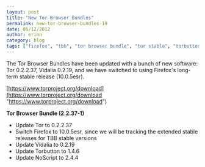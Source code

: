 ```yaml
---
layout: post
title: "New Tor Browser Bundles"
permalink: new-tor-browser-bundles-19
date: 06/12/2012
author: erinn
category: blog
tags: ["firefox", "tbb", "tor browser bundle", "tor stable", "torbutton"]
---
```


The Tor Browser Bundles have been updated with a bunch of new software: Tor 0.2.2.37, Vidalia 0.2.19, and we have switched to using Firefox's long-term stable release (10.0.5esr).

[https://www.torproject.org/download](https://www.torproject.org/download "https://www.torproject.org/download")

**Tor Browser Bundle (2.2.37-1)**

- Update Tor to 0.2.2.37
- Switch Firefox to 10.0.5esr, since we will be tracking the extended stable releases for TBB stable versions
- Update Vidalia to 0.2.19
- Update Torbutton to 1.4.6
- Update NoScript to 2.4.4

